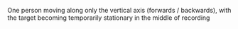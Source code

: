 One person moving along only the vertical axis (forwards / backwards), with the target becoming temporarily stationary in the middle of recording